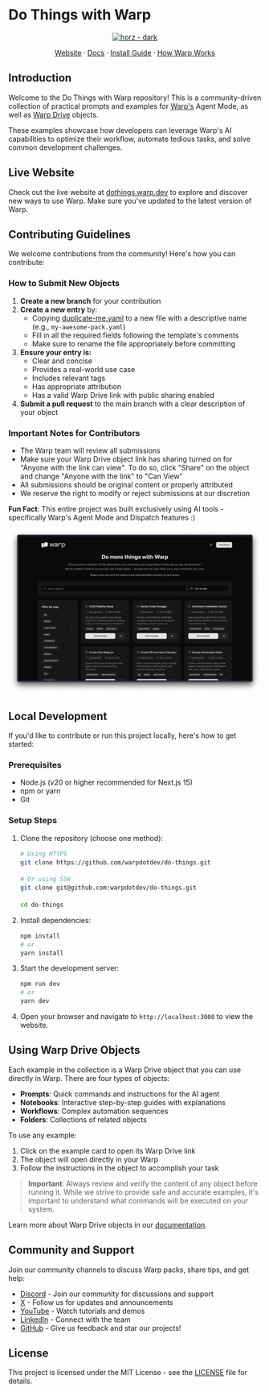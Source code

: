# Do Things with Warp

<p align="center">
    <a href="https://app.warp.dev/get_warp">
    <img width="612" alt="horz - dark" src="https://storage.googleapis.com/warpdotdev-content/warp_logo-21_10.png">
    </a>
</p>

<p align="center">
  <a href="https://www.warp.dev">Website</a>
  ·
  <a href="https://docs.warp.dev">Docs</a>
  ·
  <a href="https://docs.warp.dev/getting-started/getting-started-with-warp">Install Guide</a>
  ·
  <a href="https://www.warp.dev/blog/how-warp-works">How Warp Works</a>
</p>

## Introduction

Welcome to the Do Things with Warp repository! This is a community-driven collection of practical prompts and examples for [Warp's](https://warp.dev) Agent Mode, as well as [Warp Drive](https://docs.warp.dev/features/warp-drive) objects.

These examples showcase how developers can leverage Warp's AI capabilities to optimize their workflow, automate tedious tasks, and solve common development challenges.

## Live Website

Check out the live website at [dothings.warp.dev](https://dothings.warp.dev) to explore and discover new ways to use Warp. Make sure you've updated to the latest version of Warp.

## Contributing Guidelines

We welcome contributions from the community! Here's how you can contribute:

### How to Submit New Objects

1. **Create a new branch** for your contribution
2. **Create a new entry** by:
   - Copying [duplicate-me.yaml](https://github.com/warpdotdev/do-things/blob/main/public/objects/duplicate-me.yaml) to a new file with a descriptive name (e.g., `my-awesome-pack.yaml`)
   - Fill in all the required fields following the template's comments
   - Make sure to rename the file appropriately before committing
3. **Ensure your entry is:**
   - Clear and concise
   - Provides a real-world use case
   - Includes relevant tags
   - Has appropriate attribution
   - Has a valid Warp Drive link with public sharing enabled
4. **Submit a pull request** to the main branch with a clear description of your object

### Important Notes for Contributors

- The Warp team will review all submissions
- Make sure your Warp Drive object link has sharing turned on for "Anyone with the link can view". To do so, click "Share" on the object and change "Anyone with the link" to "Can View"
- All submissions should be original content or properly attributed
- We reserve the right to modify or reject submissions at our discretion

**Fun Fact**: This entire project was built exclusively using AI tools - specifically Warp's Agent Mode and Dispatch features :)

<p align="center">
    <img src="./public/images/site-screenshot.png" alt="Screenshot of the Do Things site">
</p>

## Local Development

If you'd like to contribute or run this project locally, here's how to get started:

### Prerequisites

- Node.js (v20 or higher recommended for Next.js 15)
- npm or yarn
- Git

### Setup Steps

1. Clone the repository (choose one method):

   ```bash
   # Using HTTPS
   git clone https://github.com/warpdotdev/do-things.git

   # Or using SSH
   git clone git@github.com:warpdotdev/do-things.git

   cd do-things
   ```

2. Install dependencies:

   ```bash
   npm install
   # or
   yarn install
   ```

3. Start the development server:

   ```bash
   npm run dev
   # or
   yarn dev
   ```

4. Open your browser and navigate to `http://localhost:3000` to view the website.

## Using Warp Drive Objects

Each example in the collection is a Warp Drive object that you can use directly in Warp. There are four types of objects:

- **Prompts**: Quick commands and instructions for the AI agent
- **Notebooks**: Interactive step-by-step guides with explanations
- **Workflows**: Complex automation sequences
- **Folders**: Collections of related objects

To use any example:

1. Click on the example card to open its Warp Drive link
2. The object will open directly in your Warp
3. Follow the instructions in the object to accomplish your task

> **Important**: Always review and verify the content of any object before running it. While we strive to provide safe and accurate examples, it's important to understand what commands will be executed on your system.

Learn more about Warp Drive objects in our [documentation](https://docs.warp.dev/warp-drive).

## Community and Support

Join our community channels to discuss Warp packs, share tips, and get help:

- [Discord](https://discord.com/invite/warpdotdev) - Join our community for discussions and support
- [X](https://x.com/warpdotdev) - Follow us for updates and announcements
- [YouTube](https://www.youtube.com/@warpdotdev) - Watch tutorials and demos
- [LinkedIn](https://www.linkedin.com/company/warpdotdev) - Connect with the team
- [GitHub](https://github.com/warpdotdev) - Give us feedback and star our projects!

## License

This project is licensed under the MIT License - see the [LICENSE](LICENSE) file for details.
